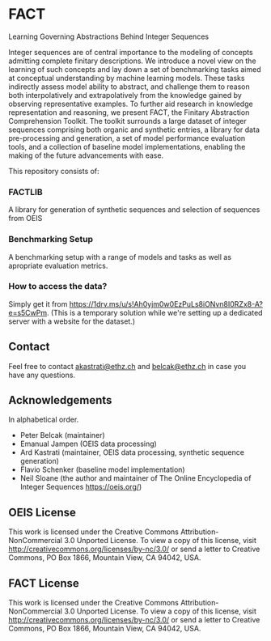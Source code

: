 # FACT
Learning Governing Abstractions Behind Integer Sequences

Integer sequences are of central importance to the modeling of concepts admitting complete finitary descriptions. We introduce a novel view on the learning of such concepts and lay down a set of benchmarking tasks aimed at conceptual understanding by machine learning models. These tasks indirectly assess model ability to abstract, and challenge them to reason both interpolatively and extrapolatively from the knowledge gained by observing representative examples. To further aid research in knowledge representation and reasoning, we present FACT, the Finitary Abstraction Comprehension Toolkit. The toolkit surrounds a large dataset of integer sequences comprising both organic and synthetic entries, a library for data pre-processing and generation, a set of model performance evaluation tools, and a collection of baseline model implementations, enabling the making of the future advancements with ease.


This repository consists of:

### FACTLIB

A library for generation of synthetic sequences and selection of sequences from OEIS

### Benchmarking Setup

A benchmarking setup with a range of models and tasks as well as apropriate evaluation metrics.

### How to access the data?
Simply get it from <https://1drv.ms/u/s!Ah0yjm0w0EzPuLs8iONvn8I0RZx8-A?e=s5CwPm>.
(This is a temporary solution while we're setting up a dedicated server with a website for the dataset.)


## Contact
Feel free to contact <akastrati@ethz.ch> and <belcak@ethz.ch> in case you have any questions.

## Acknowledgements
In alphabetical order.

 * Peter Belcak (maintainer)
 * Emanual Jampen (OEIS data processing)
 * Ard Kastrati (maintainer, OEIS data processing, synthetic sequence generation)
 * Flavio Schenker (baseline model implementation)
 * Neil Sloane (the author and maintainer of The Online Encyclopedia of Integer Sequences <https://oeis.org/>)

 ## OEIS License
 This work is licensed under the Creative Commons Attribution-NonCommercial 3.0 Unported License.
 To view a copy of this license, visit http://creativecommons.org/licenses/by-nc/3.0/ or send a letter to Creative Commons, PO Box 1866, Mountain View, CA 94042, USA.

 ## FACT License
 This work is licensed under the Creative Commons Attribution-NonCommercial 3.0 Unported License. To view a copy of this license, visit http://creativecommons.org/licenses/by-nc/3.0/ or send a letter to Creative Commons, PO Box 1866, Mountain View, CA 94042, USA.